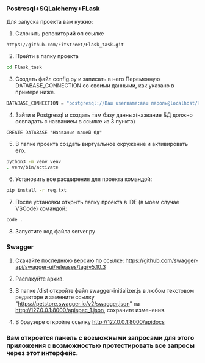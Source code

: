 ### Postresql+SQLalchemy+FLask

Для запуска проекта вам нужно:

1. Склонить репозиторий оп ссылке 
```
https://github.com/FitStreet/Flask_task.git
```
2. Прейти в папку проекта
```bash
cd Flask_task
```
3. Создать файл config.py и записать в него Переменную DATABASE_CONNECTION со своими данными, как указано в примере ниже.
```python
DATABASE_CONNECTION = "postgresql://Ваш username:ваш пароль@localhost/Название вашей базы данных"
```
4. Зайти в Postgresql и создать там базу данных(название БД должно совпадать с названием в ссылке из 3 пункта)
```postgresql
CREATE DATABASE "Название вашей бд"
```
5. В папке проекта создать виртуальное окружение и активировать его.
```bash
python3 -m venv venv
. venv/bin/activate
```
6. Установить все расширения для проекта командой:
```bash
pip install -r req.txt
```
7. После установки открыть папку проекта в IDE (в моем случае VSCode) командой:
```bash
code .
```
8. Запустите код файла server.py

### Swagger

1. Скачайте последнюю версию по ссылке:
https://github.com/swagger-api/swagger-ui/releases/tag/v5.10.3

2. Распакуйте архив.
3. В папке /dist откройте файл swagger-initializer.js в любом текстовом редакторе и замените ссылку "https://petstore.swagger.io/v2/swagger.json" на 
http://127.0.0.1:8000/apispec_1.json, сохраните изменения.
4. В браузере откройте ссылку http://127.0.0.1:8000/apidocs 

### Вам откроется панель с возможными запросами для этого приложения с возможностью протеcтировать все запросы через этот интерфейс.
